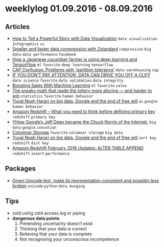# weeklylog 01.09.2016 - 08.09.2016

## Articles
- [How to Tell a Powerful Story with Data Visualization](http://www.dtelepathy.com/blog/business/how-to-tell-a-powerful-story-with-data-visualization?__s=XXXXXXXX&__s=kxzebqrike7dqrvnvmpc) `data visualization` `Infographics` `vs`
- [Smaller and faster data compression with Zstandard](https://code.facebook.com/posts/1658392934479273/smaller-and-faster-data-compression-with-zstandard/?utm_campaign=Data%2BElixir&utm_medium=email&utm_source=Data_Elixir_95) `compression` `big data` `data performance` `facebook`
- [How a Japanese cucumber farmer is using deep learning and TensorFlow](https://cloud.google.com/blog/big-data/2016/08/how-a-japanese-cucumber-farmer-is-using-deep-learning-and-tensorflow?utm_campaign=Data%2BElixir&utm_medium=email&utm_source=Data_Elixir_95) `ml` `favorite` `deep learning` `tensorflow`
- [CAP Confusion: Problems with ‘partition tolerance’](http://blog.cloudera.com/blog/2010/04/cap-confusion-problems-with-partition-tolerance/) `data warehousing` `cap`
- [IF YOU DON’T PAY ATTENTION, DATA CAN DRIVE YOU OFF A CLIFF](https://yanirseroussi.com/2016/08/21/seven-ways-to-be-data-driven-off-a-cliff/) `data science` `favorite` `data validation` `data integrity`
- [Boosting Sales With Machine Learning](https://medium.com/xeneta/boosting-sales-with-machine-learning-fbcf2e618be3#.78or1m37t) `ml` `favorite` `sales`
- [The sneaky math that made the lottery more alluring — and harder to win](https://www.washingtonpost.com/news/wonk/wp/2016/08/30/the-sneaky-math-that-made-the-lottery-more-alluring-and-harder-to-win/) `statistics` `favorite` `human behavior`
- [Yuval Noah Harari on big data, Google and the end of free will](http://www.ft.com/cms/s/2/50bb4830-6a4c-11e6-ae5b-a7cc5dd5a28c.html?siteedition=intl) `ai` `google` `human behavior`
- [Amazon Redshift – What you need to think before defining primary key](http://www.sqlhaven.com/amazon-redshift-what-you-need-to-think-before-defining-primary-key/) `redshift` `primary key`
- [YHow Google’s Jeff Dean became the Chuck Norris of the Internet.](http://www.slate.com/articles/technology/doers/2013/01/jeff_dean_facts_how_a_google_programmer_became_the_chuck_norris_of_the_internet.html) `big data` `google` `inovation`
- [Columnar Storage](http://the-paper-trail.org/blog/columnar-storage/) `favorite` `columnar storage` `big data`
- [Yuval Noah Harari on big data, Google and the end of free will](https://www.flydata.com/blog/amazon-redshift-distkey-and-sortkey/) `sort key` `redshift` `dist key`
- [Amazon Redshift February 2016 Updates: ALTER TABLE APPEND](https://www.flydata.com/blog/amazon-redshift-updates-alter-table-append-feb-2016/) `redshift` `insert` `performance`


## Packages
- [Given Unicode text, make its representation consistent and possibly less broken](https://github.com/LuminosoInsight/python-ftfy) `unicode` `python` `data munging` 
 

## Tips
- zstd using zstd access.log or piping
- **dangerous data points**:
    1. Pretending uncertainty doesn’t exist
    2. Thinking that your data is correct
    3. Believing that your data is complete
    4. Not recognising your unconscious incompetence
    

